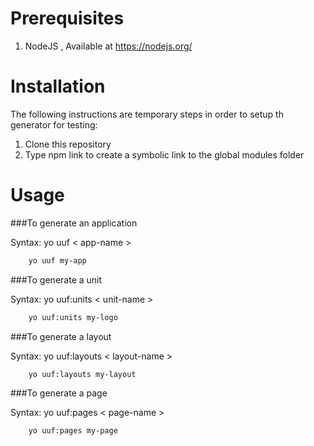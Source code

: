 Prerequisites
=============
1. NodeJS , Available at https://nodejs.org/

Installation
============

The following instructions are temporary steps in order to setup th generator for testing:

1. Clone this repository
2. Type npm link  to create a symbolic link to the global modules folder


Usage
=====

###To generate an application

Syntax: yo uuf  < app-name >

```bash
	yo uuf my-app
```

###To generate a unit

Syntax:  yo uuf:units < unit-name >

```bash
	yo uuf:units my-logo
```

###To generate a layout 

Syntax:	yo uuf:layouts < layout-name > 

```bash
	yo uuf:layouts my-layout
```

###To generate a page

Syntax: yo uuf:pages < page-name >

```bash
	yo uuf:pages my-page
```
